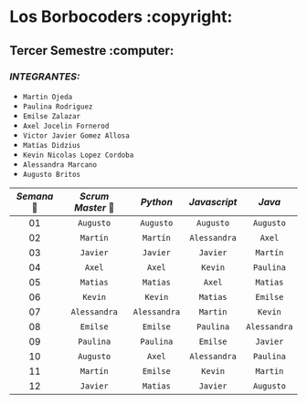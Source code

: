 <h1>Los Borbocoders :copyright:</h1>
<h2>Tercer Semestre :computer:</h2>

### *INTEGRANTES:* 

  
  - `Martin Ojeda`
  - `Paulina Rodriguez`
  - `Emilse Zalazar`
  - `Axel Jocelin Fornerod`
  - `Victor Javier Gomez Allosa`
  - `Matías Didzius`
  - `Kevin Nicolas Lopez Cordoba`
  - `Alessandra Marcano`
  - `Augusto Britos`

  
| *Semana* 📅 | *Scrum Master* 🔎| *Python*    | *Javascript* | *Java*       |
| :------: | :------------: | :------:    | :----------: | :-------:    |
| 01       | `Augusto`      | `Augusto`   | `Augusto`    | `Augusto`    |
| 02       | `Martín`       | `Martín`    | `Alessandra` | `Axel`       |
| 03       | `Javier`       | `Javier`    | `Javier`     | `Martín`     |
| 04       | `Axel`       | `Axel`    | `Kevin`      | `Paulina`    |
| 05       | `Matias`       | `Matias`    | `Axel`       | `Matias`     |
| 06       | `Kevin`        | `Kevin`     | `Matias`     | `Emilse`     |
| 07       | `Alessandra`   | `Alessandra`| `Martin`     | `Kevin`      |
| 08       | `Emilse`         | `Emilse`      | `Paulina`    | `Alessandra` |
| 09       | `Paulina`      | `Paulina`   | `Emilse`     | `Javier`     |
| 10       | `Augusto`         | `Axel`      | `Alessandra` | `Paulina`    |
| 11       | `Martín`       | `Emilse`    | `Kevin`      | `Martin`     |
| 12       | `Javier`       | `Matias`    | `Javier`     | `Augusto`    |




